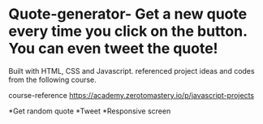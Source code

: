 # Quote-generator- Get a new quote every time you click on the button. You can even tweet the quote!

Built with HTML, CSS and Javascript. referenced project ideas and codes from the following course.

course-reference https://academy.zerotomastery.io/p/javascript-projects

*Get random quote
*Tweet
*Responsive screen
